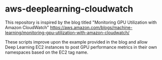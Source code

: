 # aws-deeplearning-cloudwatch

This repository is inspired by the blog titled "Monitoring GPU Utilization with Amazon CloudWatch"
https://aws.amazon.com/blogs/machine-learning/monitoring-gpu-utilization-with-amazon-cloudwatch/

These scripts improve upon the example provided in the blog and allow Deep Learning EC2 instances to post GPU performance metrics in their own namespaces based on the EC2 tag name. 
